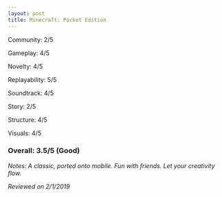 ```yaml
---
layout: post
title: Minecraft: Pocket Edition
---
```


Community: 2/5

Gameplay: 4/5

Novelty: 4/5

Replayability: 5/5

Soundtrack: 4/5

Story: 2/5

Structure: 4/5

Visuals: 4/5

### Overall: 3.5/5 (Good)

*Notes: A classic, ported onto mobile. Fun with friends. Let your creativity flow.*

*Reviewed on 2/1/2019*
